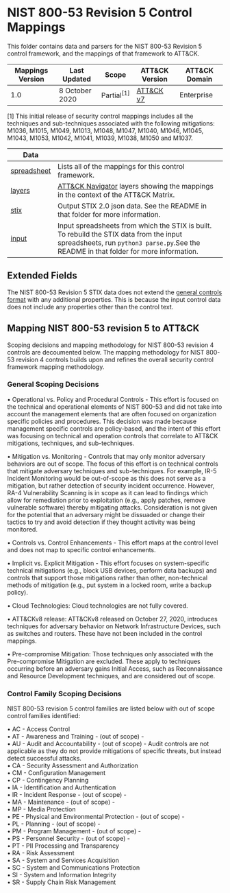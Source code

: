 # NIST 800-53 Revision 5 Control Mappings
This folder contains data and parsers for the NIST 800-53 Revision 5 control framework, and the mappings of that framework to ATT&CK.

| Mappings Version | Last Updated      | Scope    | ATT&CK Version | ATT&CK Domain |
|------------------|-------------------|----------|----------------|---------------|
| 1.0              | 8 October 2020    | Partial<sup>[1]</sup> | [ATT&CK v7](https://attack.mitre.org/resources/versions/) | Enterprise |

[1] This initial release of security control mappings includes all the techniques and sub-techniques associated with the following mitigations: M1036, M1015, M1049, M1013, M1048, M1047, M1040, M1046, M1045, M1043, M1053, M1042, M1041,  M1039, M1038, M1050 and M1037.

| Data ||
|------|------|
| [spreadsheet](nist800-53-r5-mappings.xlsx) | Lists all of the mappings for this control framework.
| [layers](layers) | [ATT&CK Navigator](https://github.com/mitre-attack/attack-navigator) layers showing the mappings in the context of the ATT&CK Matrix. |
| [stix](stix) | Output STIX 2.0 json data. See the README in that folder for more information. |
| [input](input) | Input spreadsheets from which the STIX is built. To rebuild the STIX data from the input spreadsheets, run `python3 parse.py`.See the README in that folder for more information. |

## Extended Fields

The NIST 800-53 Revision 5 STIX data does not extend the [general controls format](/docs/stix_format.md) with any additional properties. This is because the input control data does not include any properties other than the control text.

## Mapping NIST 800-53 revision 5 to ATT&CK

Scoping decisions and mapping methodology for NIST 800-53 revision 4 controls are decoumented below. The mapping methodology for NIST 800-53 revision 4 controls builds upon and refines the overall security control framework mapping methodology.

### General Scoping Decisions

• Operational vs. Policy and Procedural Controls - This effort is focused on the technical and operational elements of NIST 800-53 and did not take into account the management elements that are often focused on organization specific policies and procedures. This decision was made because management specific controls are policy-based, and the intent of this effort was focusing on technical and operation controls that correlate to ATT&CK mitigations, techniques, and sub-techniques.

• Mitigation vs. Monitoring - Controls that may only monitor adversary behaviors are out of scope. The focus of this effort is on technical controls that mitigate adversary techniques and sub-techniques. For example, IR-5 Incident Monitoring would be out-of-scope as this does not serve as a mitigation, but rather detection of security incident occurrence. However, RA-4 Vulnerability Scanning is in scope as it can lead to findings which allow for remediation prior to exploitation (e.g., apply patches, remove vulnerable software) thereby mitigating attacks. Consideration is not given for the potential that an adversary might be dissuaded or change their tactics to try and avoid detection if they thought activity was being monitored.

• Controls vs. Control Enhancements - This effort maps at the control level and does not map to specific control enhancements.

• Implicit vs. Explicit Mitigation - This effort focuses on system-specific technical mitigations (e.g., block USB devices, perform data backups) and controls that support those mitigations rather than other, non-technical methods of mitigation (e.g., put system in a locked room, write a backup policy).

• Cloud Technologies: Cloud technologies are not fully covered.

• ATT&CKv8 release: ATT&CKv8 released on October 27, 2020, introduces techniques for adversary behavior on Network Infrastructure Devices, such as switches and routers. These have not been included in the control mappings.

• Pre-compromise Mitigation: Those techniques only associated with the Pre-compromise Mitigation are excluded. These apply to techniques occurring before an adversary gains Initial Access, such as Reconnaissance and Resource Development techniques, and are considered out of scope.


### Control Family Scoping Decisions

NIST 800-53 revision 5 control families are listed below with out of scope control families identified:

•	AC - Access Control  
•	AT - Awareness and Training - (out of scope) -  
•	AU - Audit and Accountability - (out of scope) - Audit controls are not applicable as they do not provide mitigations of specific threats, but instead detect successful attacks.  
•	CA - Security Assessment and Authorization  
•	CM - Configuration Management  
•	CP - Contingency Planning  
•	IA - Identification and Authentication  
•	IR - Incident Response - (out of scope) -  
•	MA - Maintenance - (out of scope) -  
•	MP - Media Protection  
•	PE - Physical and Environmental Protection - (out of scope) -  
•	PL - Planning - (out of scope) -  
•	PM - Program Management - (out of scope) -  
•	PS - Personnel Security - (out of scope) -  
•	PT - PII Processing and Transparency   
•	RA - Risk Assessment  
•	SA - System and Services Acquisition  
•	SC - System and Communications Protection  
•	SI - System and Information Integrity  
•	SR - Supply Chain Risk Management  


